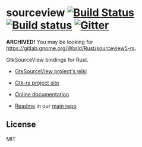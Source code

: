 # sourceview [![Build Status](https://travis-ci.org/gtk-rs/sourceview.png?branch=master)](https://travis-ci.org/gtk-rs/sourceview) [![Build status](https://ci.appveyor.com/api/projects/status/d2ibj4soirbbjbdt?svg=true)](https://ci.appveyor.com/project/GuillaumeGomez/sourceview) [![Gitter](https://badges.gitter.im/Join%20Chat.svg)](https://gitter.im/gtk-rs/gtk)

**ARCHIVED!** You may be looking for https://gitlab.gnome.org/World/Rust/sourceview5-rs.

GtkSourceView bindings for Rust.

- [GtkSourceView project's wiki](https://wiki.gnome.org/Projects/GtkSourceView)

- [Gtk-rs project site](https://gtk-rs.org/)

- [Online documentation](https://gtk-rs.org/docs-src/)

- [Readme](https://github.com/gtk-rs/gtk/blob/master/README.md) in our
  [main repo](https://github.com/gtk-rs/gtk)

## License

MIT
